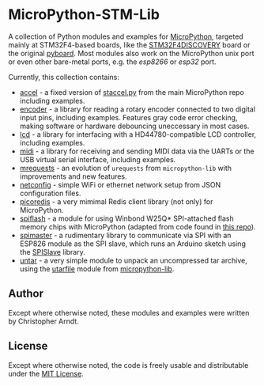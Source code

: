 MicroPython-STM-Lib
===================

A collection of Python modules and examples for [MicroPython], targeted mainly
at STM32F4-based boards, like the [STM32F4DISCOVERY] board or the original
[pyboard]. Most modules also work on the MicroPython unix port or even other
bare-metal ports, e.g. the *esp8266* or *esp32* port.

Currently, this collection contains:

* [accel](./accel/) - a fixed version of [staccel.py] from the main MicroPython
  repo including examples.
* [encoder](./encoder/) - a library for reading a rotary encoder connected to
  two digital input pins, including examples. Features gray code error
  checking, making software or hardware debouncing uneccessary in most cases.
* [lcd](./lcd/) - a library for interfacing with a HD44780-compatible LCD
  controller, including examples.
* [midi](midi/) - a library for receiving and sending MIDI data via the UARTs
  or the USB virtual serial interface, including examples.
* [mrequests] - an evolution of `urequests` from `micropython-lib`
  with improvements and new features.
* [netconfig](./netconfig/) - simple WiFi or ethernet network setup from JSON
  configuration files.
* [picoredis] - a very mimimal Redis client library (not only)
  for MicroPython.
* [spiflash](./spiflash/) - a module for using Winbond W25Q* SPI-attached flash
  memory chips with MicroPython (adapted from code found in [this repo]).
* [spimaster](./spimaster/) - a rudimentary library to communicate via SPI with
  an ESP826 module as the SPI slave, which runs an Arduino sketch using the
  [SPISlave] library.
* [untar](./untar/) - a very simple module to unpack an uncompressed tar
  archive, using the [utarfile] module from [micropython-lib].


Author
------

Except where otherwise noted, these modules and examples were written by
Christopher Arndt.


License
-------

Except where otherwise noted, the code is freely usable and distributable
under the [MIT License].


[micropython]: http://micropython.org/
[micropython-lib]: https://github.com/micropython/micropython-lib
[mit license]: http://opensource.org/licenses/MIT
[mrequests]: https://github.com/SpotlightKid/mrequests/tree/master
[picoredis]: https://github.com/SpotlightKid/picoredis/tree/master
[pyboard]: https://store.micropython.org/#/products/PYBv1_1
[spislave]: https://github.com/esp8266/Arduino/tree/master/libraries/SPISlave
[staccel.py]: https://github.com/micropython/micropython/blob/master/ports/stm32/boards/STM32F4DISC/staccel.py
[stm32f4discovery]: http://www.st.com/web/catalog/tools/FM116/SC959/SS1532/PF252419
[this repo]: https://github.com/manitou48/pyboard
[utarfile]: https://github.com/micropython/micropython-lib/blob/master/utarfile/utarfile.py
